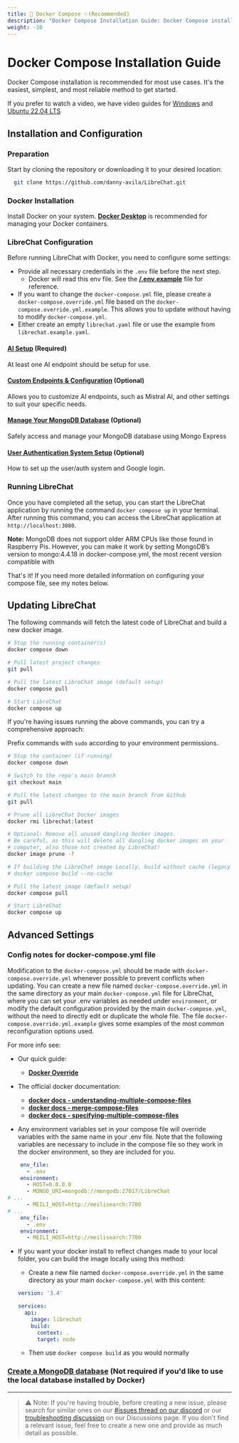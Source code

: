 ```yaml
---
title: 🐳 Docker Compose ✨(Recommended)
description: "Docker Compose Installation Guide: Docker Compose installation is recommended for most use cases. It's the easiest, simplest, and most reliable method to get started."
weight: -10
---
```


# Docker Compose Installation Guide

Docker Compose installation is recommended for most use cases. It's the easiest, simplest, and most reliable method to get started.

If you prefer to watch a video, we have video guides for [Windows](./windows_install.md#recommended) and [Ubuntu 22.04 LTS](./linux_install.md#recommended)

## Installation and Configuration

### Preparation
Start by cloning the repository or downloading it to your desired location:

```bash
  git clone https://github.com/danny-avila/LibreChat.git
```

### Docker Installation
Install Docker on your system. **[Docker Desktop](https://www.docker.com/products/docker-desktop/)** is recommended for managing your Docker containers.

### LibreChat Configuration
Before running LibreChat with Docker, you need to configure some settings:

- Provide all necessary credentials in the `.env` file before the next step.
   - Docker will read this env file. See the **[/.env.example](https://github.com/danny-avila/LibreChat/blob/main/.env.example)** file for reference.
- If you want to change the `docker-compose.yml` file, please create a `docker-compose.override.yml` file based on the `docker-compose.override.yml.example`.
  This allows you to update without having to modify `docker-compose.yml`.
- Either create an empty `librechat.yaml` file or use the example from `librechat.example.yaml`.

#### [AI Setup](../configuration/ai_setup.md) (Required)
At least one AI endpoint should be setup for use.

#### [Custom Endpoints & Configuration](../configuration/custom_config.md#docker-setup) (Optional)
Allows you to customize AI endpoints, such as Mistral AI, and other settings to suit your specific needs.

#### [Manage Your MongoDB Database](../../features/manage_your_database.md) (Optional)
Safely access and manage your MongoDB database using Mongo Express

#### [User Authentication System Setup](../configuration/user_auth_system.md) (Optional)
How to set up the user/auth system and Google login.

### Running LibreChat
Once you have completed all the setup, you can start the LibreChat application by running the command `docker compose up` in your terminal. After running this command, you can access the LibreChat application at `http://localhost:3080`.

**Note:** MongoDB does not support older ARM CPUs like those found in Raspberry Pis. However, you can make it work by setting MongoDB’s version to mongo:4.4.18 in docker-compose.yml, the most recent version compatible with

That's it! If you need more detailed information on configuring your compose file, see my notes below.

## Updating LibreChat
The following commands will fetch the latest code of LibreChat and build a new docker image.

```bash
# Stop the running container(s)
docker compose down

# Pull latest project changes
git pull

# Pull the latest LibreChat image (default setup)
docker compose pull

# Start LibreChat
docker compose up
```

If you're having issues running the above commands, you can try a comprehensive approach:

Prefix commands with `sudo` according to your environment permissions.

```bash
# Stop the container (if running)
docker compose down

# Switch to the repo's main branch
git checkout main

# Pull the latest changes to the main branch from Github
git pull

# Prune all LibreChat Docker images
docker rmi librechat:latest

# Optional: Remove all unused dangling Docker images.
# Be careful, as this will delete all dangling docker images on your
# computer, also those not created by LibreChat!
docker image prune -f

# If building the LibreChat image Locally, build without cache (legacy setup)
# docker compose build --no-cache

# Pull the latest image (default setup)
docker compose pull

# Start LibreChat
docker compose up
```

## Advanced Settings

### Config notes for docker-compose.yml file

Modification to the `docker-compose.yml` should be made with `docker-compose.override.yml` whenever possible to prevent conflicts when updating. You can create a new file named `docker-compose.override.yml` in the same directory as your main `docker-compose.yml` file for LibreChat, where you can set your .env variables as needed under `environment`, or modify the default configuration provided by the main `docker-compose.yml`, without the need to directly edit or duplicate the whole file.
The file `docker-compose.override.yml.example` gives some examples of the most common reconfiguration options used.

For more info see: 

- Our quick guide: 
    - **[Docker Override](../configuration/docker_override.md)**

- The official docker documentation: 
    - **[docker docs - understanding-multiple-compose-files](https://docs.docker.com/compose/multiple-compose-files/extends/#understanding-multiple-compose-files)**
    - **[docker docs - merge-compose-files](https://docs.docker.com/compose/multiple-compose-files/merge/#merge-compose-files)**
    - **[docker docs - specifying-multiple-compose-files](https://docs.docker.com/compose/reference/#specifying-multiple-compose-files)**

- Any environment variables set in your compose file will override variables with the same name in your .env file. Note that the following variables are necessary to include in the compose file so they work in the docker environment, so they are included for you.

```yaml
    env_file:
      - .env
    environment:
      - HOST=0.0.0.0
      - MONGO_URI=mongodb://mongodb:27017/LibreChat
# ...
      - MEILI_HOST=http://meilisearch:7700
# ...
    env_file:
      - .env
    environment:
      - MEILI_HOST=http://meilisearch:7700
```

- If you want your docker install to reflect changes made to your local folder, you can build the image locally using this method:
    - Create a new file named `docker-compose.override.yml` in the same directory as your main `docker-compose.yml` with this content:

    ```yaml
    version: '3.4'

    services:
      api:
        image: librechat
        build:
          context: .
          target: node
    ```

    - Then use `docker compose build` as you would normally

### **[Create a MongoDB database](../configuration/mongodb.md)** (Not required if you'd like to use the local database installed by Docker)

---

>⚠️ Note: If you're having trouble, before creating a new issue, please search for similar ones on our [#issues thread on our discord](https://discord.librechat.ai) or our [troubleshooting discussion](https://github.com/danny-avila/LibreChat/discussions/categories/troubleshooting) on our Discussions page. If you don't find a relevant issue, feel free to create a new one and provide as much detail as possible.
